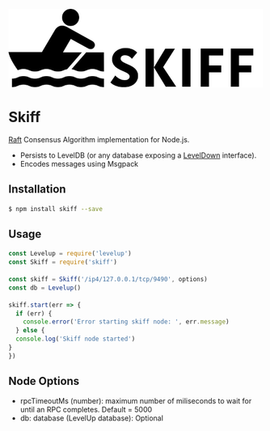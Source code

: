 ![Skiff](skiff.png)

# Skiff

[Raft](https://raft.github.io/) Consensus Algorithm implementation for Node.js.

* Persists to LevelDB (or any database exposing a [LevelDown](https://github.com/level/leveldown) interface).
* Encodes messages using Msgpack

## Installation

```bash
$ npm install skiff --save
```

## Usage

```javascript
const Levelup = require('levelup')
const Skiff = require('skiff')

const skiff = Skiff('/ip4/127.0.0.1/tcp/9490', options)
const db = Levelup()

skiff.start(err => {
  if (err) {
    console.error('Error starting skiff node: ', err.message)
  } else {
  console.log('Skiff node started')
}
})

```



## Node Options

* rpcTimeoutMs (number): maximum number of miliseconds to wait for until an RPC completes. Default = 5000
* db: database (LevelUp database): Optional